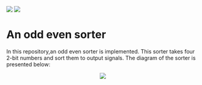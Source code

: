 ![](../../workflows/gds/badge.svg) ![](../../workflows/docs/badge.svg)

#  An odd even sorter
In this repository,an odd even sorter is implemented. This sorter takes four 2-bit numbers and sort them to output signals. The diagram of the sorter is presented below:
<p align="center">
<img src="https://github.com/Vasitito/Bitonic_sorter/assets/91189945/9d526fb8-6fd3-42f2-8ce9-4b05b6fd05ec">
</p>
